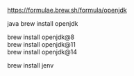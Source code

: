 
https://formulae.brew.sh/formula/openjdk  

java 
brew install openjdk  

brew install openjdk@8  
brew install openjdk@11  
brew install openjdk@14  


brew install jenv  
